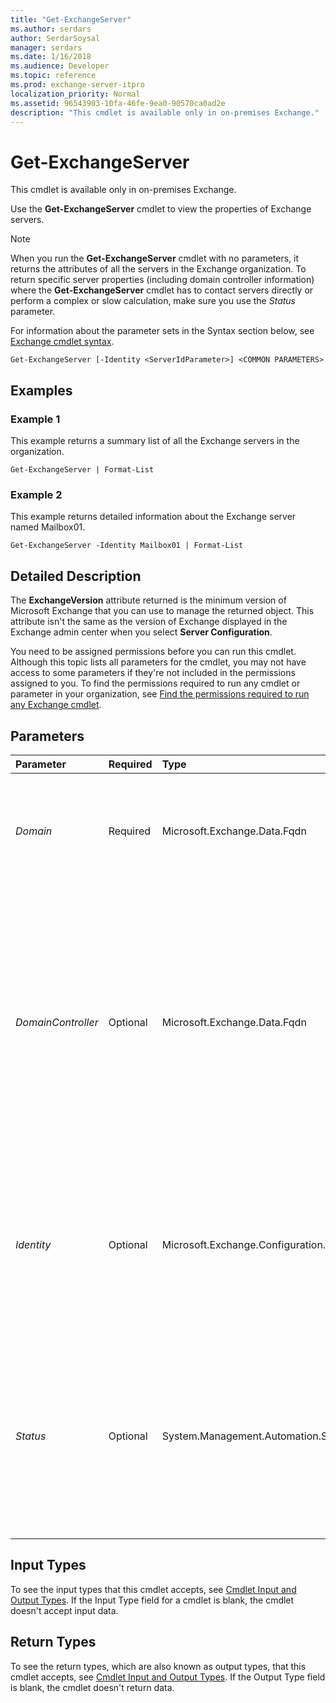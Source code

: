 ```yaml
---
title: "Get-ExchangeServer"
ms.author: serdars
author: SerdarSoysal
manager: serdars
ms.date: 1/16/2018
ms.audience: Developer
ms.topic: reference
ms.prod: exchange-server-itpro
localization_priority: Normal
ms.assetid: 96543903-10fa-46fe-9ea0-90570ca0ad2e
description: "This cmdlet is available only in on-premises Exchange."
---
```


# Get-ExchangeServer

This cmdlet is available only in on-premises Exchange. 
  
Use the **Get-ExchangeServer** cmdlet to view the properties of Exchange servers.
  
> [!NOTE]
> When you run the **Get-ExchangeServer** cmdlet with no parameters, it returns the attributes of all the servers in the Exchange organization. To return specific server properties (including domain controller information) where the **Get-ExchangeServer** cmdlet has to contact servers directly or perform a complex or slow calculation, make sure you use the _Status_ parameter.
  
For information about the parameter sets in the Syntax section below, see [Exchange cmdlet syntax](https://technet.microsoft.com/library/bb123552.aspx). 
  
```
Get-ExchangeServer [-Identity <ServerIdParameter>] <COMMON PARAMETERS>

```

## Examples
<a name="Examples"> </a>

### Example 1

This example returns a summary list of all the Exchange servers in the organization.
  
```
Get-ExchangeServer | Format-List
```

### Example 2

This example returns detailed information about the Exchange server named Mailbox01.
  
```
Get-ExchangeServer -Identity Mailbox01 | Format-List
```

## Detailed Description
<a name="DetailedDescription"> </a>

The **ExchangeVersion** attribute returned is the minimum version of Microsoft Exchange that you can use to manage the returned object. This attribute isn't the same as the version of Exchange displayed in the Exchange admin center when you select **Server Configuration**.
  
You need to be assigned permissions before you can run this cmdlet. Although this topic lists all parameters for the cmdlet, you may not have access to some parameters if they're not included in the permissions assigned to you. To find the permissions required to run any cmdlet or parameter in your organization, see [Find the permissions required to run any Exchange cmdlet](https://technet.microsoft.com/library/mt432940.aspx).
  
## Parameters
<a name="DetailedDescription"> </a>

|**Parameter**|**Required**|**Type**|**Description**|
|:-----|:-----|:-----|:-----|
| _Domain_ <br/> |Required  <br/> |Microsoft.Exchange.Data.Fqdn  <br/> |The _Domain_ parameter filters the results by the fully qualified domain name (FQDN) of the domain (for example, contoso.com). <br/> You can't use this parameter with the _Identity_ parameter. <br/> |
| _DomainController_ <br/> |Optional  <br/> |Microsoft.Exchange.Data.Fqdn  <br/> |The _DomainController_ parameter specifies the domain controller that's used by this cmdlet to read data from or write data to Active Directory. You identify the domain controller by its fully qualified domain name (FQDN). For example, `dc01.contoso.com`.  <br/> The _DomainController_ parameter isn't supported on Edge Transport servers. An Edge Transport server uses the local instance of Active Directory Lightweight Directory Services (AD LDS) to read and write data. <br/> |
| _Identity_ <br/> |Optional  <br/> |Microsoft.Exchange.Configuration.Tasks.ServerIdParameter  <br/> | The _Identity_ parameter specifies the Exchange server that you want to view. You can use any value that uniquely identifies the Exchange server. For example: <br/>  Name <br/>  GUID <br/>  Distinguished name (DN) <br/> **ExchangeLegacyDN** <br/>  You can't use this parameter with the _Domain_ parameter. <br/> |
| _Status_ <br/> |Optional  <br/> |System.Management.Automation.SwitchParameter  <br/> |The _Status_ switch specifies whether to include additional property values in the results, for example, the Watson state, **StaticDomainControllers**, and runtime domain controller usage. You don't need to specify a value with this switch. <br/> To see the additional values, you need to pipe the output to a formatting cmdlet, for example, the **Format-List** cmdlet. <br/> |
   
## Input Types
<a name="InputTypes"> </a>

To see the input types that this cmdlet accepts, see [Cmdlet Input and Output Types](http://go.microsoft.com/fwlink/p/?linkId=616387). If the Input Type field for a cmdlet is blank, the cmdlet doesn't accept input data. 
  
## Return Types
<a name="ReturnTypes"> </a>

To see the return types, which are also known as output types, that this cmdlet accepts, see [Cmdlet Input and Output Types](http://go.microsoft.com/fwlink/p/?linkId=616387). If the Output Type field is blank, the cmdlet doesn't return data. 
  

